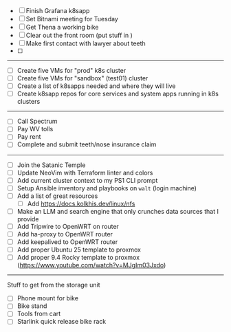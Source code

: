 - [ ] Finish Grafana k8sapp
- [ ] Set Bitnami meeting for Tuesday
- [ ] Get Thena a working bike
- [ ] Clear out the front room (put stuff in )
- [ ] Make first contact with lawyer about teeth
- [ ] 


----

- [ ] Create five VMs for "prod" k8s cluster
- [ ] Create five VMs for "sandbox" (test01) cluster
- [ ] Create a list of k8sapps needed and where they will live
- [ ] Create k8sapp repos for core services and system apps running in k8s clusters

----

- [ ] Call Spectrum
- [ ] Pay WV tolls
- [ ] Pay rent
- [ ] Complete and submit teeth/nose insurance claim

----

- [ ] Join the Satanic Temple
- [ ] Update NeoVim with Terraform linter and colors
- [ ] Add current cluster context to my PS1 CLI prompt
- [ ] Setup Ansible inventory and playbooks on `walt` (login machine)
- [ ] Add a list of great resources
  - [ ] Add https://docs.kolkhis.dev/linux/nfs
- [ ] Make an LLM and search engine that only crunches data sources that I provide
- [ ] Add Tripwire to OpenWRT on router
- [ ] Add ha-proxy to OpenWRT router
- [ ] Add keepalived to OpenWRT router
- [ ] Add proper Ubuntu 25 template to proxmox
- [ ] Add proper 9.4 Rocky template to proxmox (https://www.youtube.com/watch?v=MJgIm03Jxdo)

----

Stuff to get from the storage unit

- [ ] Phone mount for bike
- [ ] Bike stand
- [ ] Tools from cart
- [ ] Starlink quick release bike rack